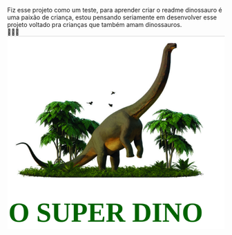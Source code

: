 Fiz esse projeto como um teste, para aprender criar o readme dinossauro é uma paixão de criança, estou pensando seriamente em desenvolver esse projeto voltado pra crianças que também amam dinossauros.
<br>
🦖🦖🦖
<img src="https://github.com/amanda1996a/Teste-Readme/blob/master/img/capa.png?raw=true"/>

